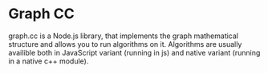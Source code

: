 # Graph CC
graph.cc is a Node.js library, that implements the graph mathematical structure and allows you to run algorithms on it. Algorithms are usually availible both in JavaScript variant (running in js) and native variant (running in a native c++ module).
